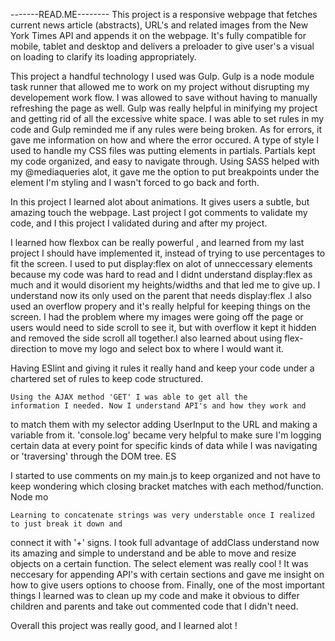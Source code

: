 -------READ.ME--------
This project is a responsive webpage that  fetches current news article
(abstracts), URL's and related images from the New York Times API and appends 
it on the webpage. It's fully compatible for mobile, tablet and desktop
and delivers a preloader to give user's a visual on loading to clarify its
loading appropriately.

<!--------------TECHNOLOGIES AND STYLES USED-------------->
This project a handful technology I used was Gulp. Gulp is a node module
task runner that allowed me to work on my project without disrupting my 
developement work flow. I was allowed to save without having to manually refreshing the page as well. Gulp
was really helpful in minifying my project and getting rid of all the excessive
white space. I was able to set rules in my code and Gulp reminded me if any 
rules were being broken. As for errors, it gave me information on how and 
where the error occured. A type of style I used to handle my CSS files was 
putting elements in partials. Partials kept my code organized, and easy to
navigate through. Using SASS helped with my @mediaqueries alot, it gave me
the option to put breakpoints under the element I'm styling and I wasn't forced
to go back and forth.

<!------------------WHAT DID I LEARN------------------>
In this project I learned alot about animations. It gives users a subtle, but
amazing touch the webpage. Last project I got comments to validate my code, and
I this project I validated during and after my project.


I learned how flexbox can be really powerful , and learned
from my last project I should have implemented it, instead
of trying to use percentages to fit the screen. I used to put
display:flex on alot of unneccessary elements because my code
was hard to read and I didnt understand display:flex as much and
it would disorient my heights/widths and that led me to give up.
I understand now its only used on the parent that needs display:flex
.I also used an overflow propery and it's really helpful for keeping things 
on the screen. I had the problem where my images were going off the page
or users would need to side scroll to see it, but with overflow
it kept it hidden and removed the side scroll all together.I also learned
about using flex-direction to move my logo and select box to 
where I would want it.

Having ESlint and giving it rules it really hand and keep your code under
a chartered set of rules to keep code structured.

    Using the AJAX method 'GET' I was able to get all the 
    information I needed. Now I understand API's and how they work and
to match them with my selector adding UserInput to the URL and 
making a variable from it. 'console.log' became very helpful
to make sure I'm logging certain data at every point for specific
kinds of data while I was navigating or 'traversing' through
the DOM tree. ES

I started to use comments on my main.js to keep organized and not have to keep wondering
which closing bracket matches with each method/function. Node mo

    Learning to concatenate strings was very understable once I realized to just break it down and
connect it with '+' signs. I took full advantage of addClass
understand now its amazing and simple to understand and be able
to move and resize objects on a certain function. The select
element was really cool ! It was neccesary for appending
API's with certain sections and gave me insight on 
how to give users options to choose from. Finally, one of the
most important things I learned was to clean up my code
and make it obvious to differ children and parents and 
take out commented code that I didn't need.

Overall this project was really good, and I learned alot !


